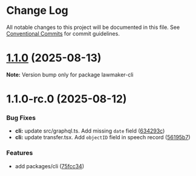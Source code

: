 # Change Log

All notable changes to this project will be documented in this file.
See [Conventional Commits](https://conventionalcommits.org) for commit guidelines.

# [1.1.0](https://github.com/twreporter/congress-dashboard-monorepo/compare/lawmaker-cli@1.1.0-rc.0...lawmaker-cli@1.1.0) (2025-08-13)

**Note:** Version bump only for package lawmaker-cli

# 1.1.0-rc.0 (2025-08-12)

### Bug Fixes

- **cli:** update src/graphql.ts. Add missing `date` field ([634293c](https://github.com/twreporter/congress-dashboard-monorepo/commit/634293c61da7c535f9038bee840d504aae181144))
- **cli:** update transfer.tsx. Add `objectID` field in speech record ([56195b7](https://github.com/twreporter/congress-dashboard-monorepo/commit/56195b7ece7f2e2ab5d3ad25e52aa2feda31601e))

### Features

- add packages/cli ([75fcc34](https://github.com/twreporter/congress-dashboard-monorepo/commit/75fcc34a2816f9c588943f8c7660f8e37fbbed73))
